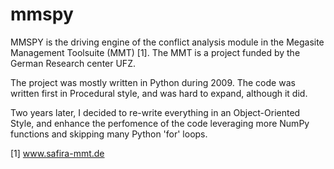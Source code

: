 mmspy
=====

MMSPY is the driving engine of the conflict analysis module in the Megasite Management Toolsuite (MMT) [1]. 
The MMT is a project funded by the German Research center UFZ.

The project was mostly written in Python during 2009. The code was written first in Procedural style, and was hard
to expand, although it did. 
 
Two years later, I decided to re-write everything in an Object-Oriented Style, and enhance the perfomence 
of the code leveraging more NumPy functions and skipping many Python 'for' loops.



[1]  www.safira-mmt.de

